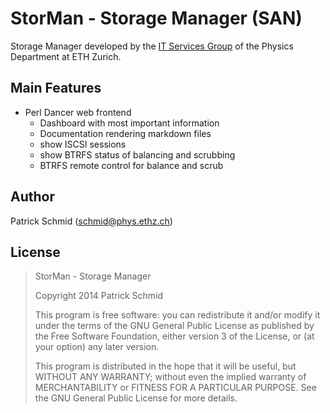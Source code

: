 StorMan - Storage Manager (SAN)
=================================

Storage Manager developed by the [IT Services Group](http://isg.phys.ethz.ch) of the Physics Department at ETH Zurich.


Main Features
---------------

  * Perl Dancer web frontend
    * Dashboard with most important information
    * Documentation rendering markdown files
    * show ISCSI sessions
    * show BTRFS status of balancing and scrubbing
    * BTRFS remote control for balance and scrub


Author
------

Patrick Schmid (schmid@phys.ethz.ch)


License
---------

> StorMan - Storage Manager
>
> Copyright 2014 Patrick Schmid
>
> This program is free software: you can redistribute it and/or modify
> it under the terms of the GNU General Public License as published by
> the Free Software Foundation, either version 3 of the License, or
> (at your option) any later version.
>
> This program is distributed in the hope that it will be useful,
> but WITHOUT ANY WARRANTY; without even the implied warranty of
> MERCHANTABILITY or FITNESS FOR A PARTICULAR PURPOSE. See the
> GNU General Public License for more details.
